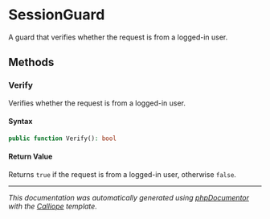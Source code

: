 # SessionGuard

A guard that verifies whether the request is from a logged-in user.

## Methods

### Verify

Verifies whether the request is from a logged-in user.

#### Syntax

```php
public function Verify(): bool
```

#### Return Value

Returns `true` if the request is from a logged-in user, otherwise `false`.

---

*This documentation was automatically generated using [phpDocumentor](http://www.phpdoc.org/) with the [Calliope](https://github.com/DaphneWebFramework/Calliope) template.*

